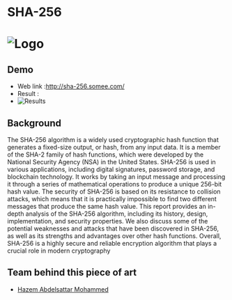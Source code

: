 # SHA-256
# ![Logo](link)

## Demo 

* Web link :http://sha-256.somee.com/
* Result :
* ![Results](link)


## Background 

The SHA-256 algorithm is a widely used cryptographic hash function that generates a fixed-size 
output, or hash, from any input data. It is a member of the SHA-2 family of hash functions, which 
were developed by the National Security Agency (NSA) in the United States. SHA-256 is used in 
various applications, including digital signatures, password storage, and blockchain technology. It 
works by taking an input message and processing it through a series of mathematical operations 
to produce a unique 256-bit hash value. The security of SHA-256 is based on its resistance to 
collision attacks, which means that it is practically impossible to find two different messages that 
produce the same hash value. This report provides an in-depth analysis of the SHA-256 
algorithm, including its history, design, implementation, and security properties. We also discuss 
some of the potential weaknesses and attacks that have been discovered in SHA-256, as well as 
its strengths and advantages over other hash functions. Overall, SHA-256 is a highly secure and 
reliable encryption algorithm that plays a crucial role in modern cryptography

## Team behind this piece of art

- [Hazem Abdelsattar Mohammed ](https://github.com/Hazem-404)




